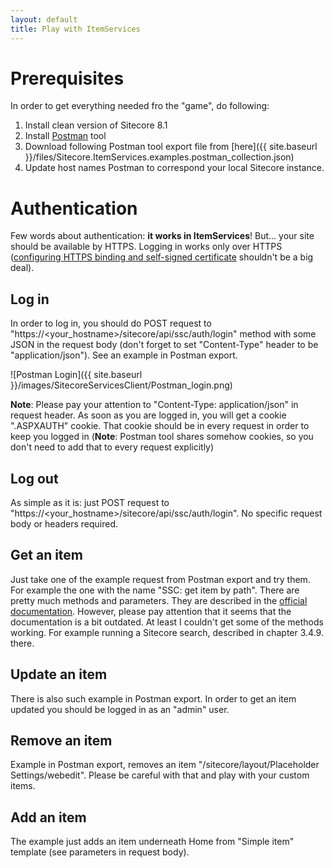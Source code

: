 ```yaml
---
layout: default
title: Play with ItemServices
---
```


# Prerequisites

In order to get everything needed fro the "game", do following:

1. Install clean version of Sitecore 8.1
1. Install [Postman](https://www.getpostman.com/) tool
1. Download following Postman tool export file from [here]({{ site.baseurl }}/files/Sitecore.ItemServices.examples.postman_collection.json)
1. Update host names Postman to correspond your local Sitecore instance.

# Authentication

Few words about authentication: **it works in ItemServices**! But... your site should be available by HTTPS. Logging in works only over HTTPS ([configuring HTTPS binding and self-signed certificate](http://weblogs.asp.net/scottgu/tip-trick-enabling-ssl-on-iis7-using-self-signed-certificates) shouldn't be a big deal).

## Log in

In order to log in, you should do POST request to "https://<your_hostname>/sitecore/api/ssc/auth/login" method with some JSON in the request body (don't forget to set "Content-Type" header to be "application/json"). See an example in Postman export.

![Postman Login]({{ site.baseurl }}/images/SitecoreServicesClient/Postman_login.png)

**Note**: Please pay your attention to "Content-Type: application/json" in request header.
As soon as you are logged in, you will get a cookie ".ASPXAUTH" cookie. That cookie should be in every request in order to keep you logged in (**Note**: Postman tool shares somehow cookies, so you don't need to add that to every request explicitly) 

## Log out

As simple as it is: just POST request to "https://<your_hostname>/sitecore/api/ssc/auth/login". No specific request body or headers required.

## Get an item

Just take one of the example request from Postman export and try them. For example the one with the name "SSC: get item by path".
There are pretty much methods and parameters. They are described in the [official documentation](https://sdn.sitecore.net/upload/sitecore7/75/developer's_guide_to_sitecore.services.client_sc75-a4.pdf). However, please pay attention that it seems that the documentation is a bit outdated. At least I couldn't get some of the methods working. For example running a Sitecore search, described in chapter 3.4.9. there.

## Update an item

There is also such example in Postman export. In order to get an item updated you should be logged in as an "admin" user.

## Remove an item

Example in Postman export, removes an item "/sitecore/layout/Placeholder Settings/webedit". Please be careful with that and play with your custom items.

## Add an item

The example just adds an item underneath Home from "Simple item" template (see parameters in request body).